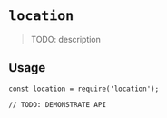 # `location`

> TODO: description

## Usage

```
const location = require('location');

// TODO: DEMONSTRATE API
```
